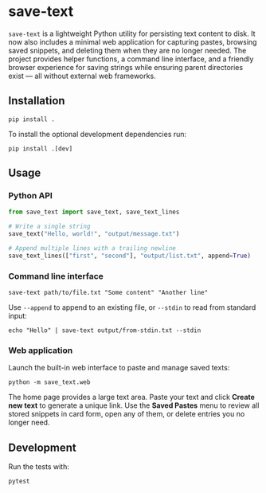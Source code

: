 # save-text

`save-text` is a lightweight Python utility for persisting text content to disk. It now also includes a minimal web application for capturing pastes, browsing saved snippets, and deleting them when they are no longer needed. The project provides helper functions, a command line interface, and a friendly browser experience for saving strings while ensuring parent directories exist — all without external web frameworks.

## Installation

```
pip install .
```

To install the optional development dependencies run:

```
pip install .[dev]
```

## Usage

### Python API

```python
from save_text import save_text, save_text_lines

# Write a single string
save_text("Hello, world!", "output/message.txt")

# Append multiple lines with a trailing newline
save_text_lines(["first", "second"], "output/list.txt", append=True)
```

### Command line interface

```
save-text path/to/file.txt "Some content" "Another line"
```

Use `--append` to append to an existing file, or `--stdin` to read from standard input:

```
echo "Hello" | save-text output/from-stdin.txt --stdin
```

### Web application

Launch the built-in web interface to paste and manage saved texts:

```
python -m save_text.web
```

The home page provides a large text area. Paste your text and click **Create new text** to generate a unique link. Use the **Saved Pastes** menu to review all stored snippets in card form, open any of them, or delete entries you no longer need.

## Development

Run the tests with:

```
pytest
```
